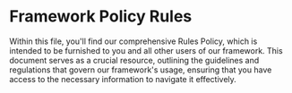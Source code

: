 # Framework Policy Rules
Within this file, you'll find our comprehensive Rules Policy, which is intended to be furnished to you and all other users of our framework. This document serves as a crucial resource, outlining the guidelines and regulations that govern our framework's usage, ensuring that you have access to the necessary information to navigate it effectively.
